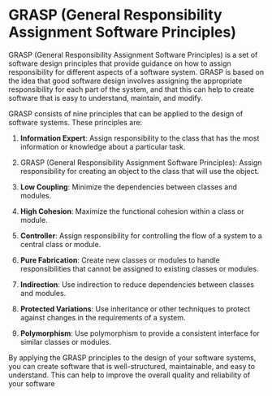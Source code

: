 # GRASP (General Responsibility Assignment Software Principles)

GRASP (General Responsibility Assignment Software Principles) is a set of
software design principles that provide guidance on how to assign responsibility
for different aspects of a software system. GRASP is based on the idea that good
software design involves assigning the appropriate responsibility for each part
of the system, and that this can help to create software that is easy to
understand, maintain, and modify.

GRASP consists of nine principles that can be applied to the design of software
systems. These principles are:

1. **Information Expert**: Assign responsibility to the class that has the most
   information or knowledge about a particular task.

2. GRASP (General Responsibility Assignment Software Principles): Assign
   responsibility for creating an object to the class that will use the object.

3. **Low Coupling**: Minimize the dependencies between classes and modules.

4. **High Cohesion**: Maximize the functional cohesion within a class or module.

5. **Controller**: Assign responsibility for controlling the flow of a system to
   a central class or module.

6. **Pure Fabrication**: Create new classes or modules to handle
   responsibilities that cannot be assigned to existing classes or modules.

7. **Indirection**: Use indirection to reduce dependencies between classes and
   modules.

8. **Protected Variations**: Use inheritance or other techniques to protect
   against changes in the requirements of a system.

9. **Polymorphism**: Use polymorphism to provide a consistent interface for
   similar classes or modules.

By applying the GRASP principles to the design of your software systems, you can
create software that is well-structured, maintainable, and easy to understand.
This can help to improve the overall quality and reliability of your software

